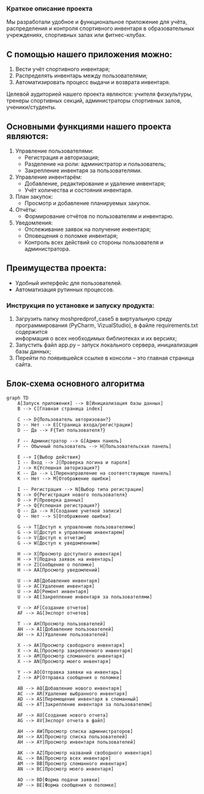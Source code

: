 ### Краткое описание проекта

Мы разработали удобное и функциональное приложение для учёта, распределения и контроля спортивного инвентаря в образовательных учреждениях, спортивных залах или фитнес-клубах.

## С помощью нашего приложения можно:
1) Вести учёт спортивного инвентаря;
2) Распределять инвентарь между пользователями;
3) Автоматизировать процесс выдачи и возврата инвентаря.

Целевой аудиторией нашего проекта являются: учителя физкультуры, тренеры спортивных секций, администраторы спортивных залов, ученики/студенты.

## Основными функциями нашего проекта являются:
1. Управление пользователями:
   - Регистрация и авторизация;
   - Разделение на роли: администратор и пользователь;
   - Закрепление инвентаря за пользователями.
2. Управление инвентарём:
   - Добавление, редактирование и удаление инвентаря;
   - Учёт количества и состояния инвентаря.
3. План закупок:
   - Просмотр и добавление планируемых закупок.
4. Отчёты:
   - Формирование отчётов по пользователям и инвентарю.
5. Уведомления:
   - Отслеживание заявок на получение инвентаря;
   - Оповещения о поломке инвентаря;
   - Контроль всех действий со стороны пользователя и администратора.

## Преимущества проекта:
- Удобный интерфейс для пользователей.
- Автоматизация рутинных процессов.



### Инструкция по установке и запуску продукта:
1.	Загрузить папку moshpredprof_case5 в виртуальную среду программирования (PyCharm, VizualStudio), в файле requirements.txt содержится  
информация о всех необходимых библиотеках и их версиях;
2.	Запустить файл app.py – запуск локального сервера, инициализация базы данных;
3.	Перейти по появившейся ссылке в консоли – это главная страница сайта.



## Блок-схема основного алгоритма

```mermaid
graph TD
    A[Запуск приложения] --> B[Инициализация базы данных]
    B --> C[Главная страница index]
    
    C --> D{Пользователь авторизован?}
    D -- Нет --> E[Страница входа/регистрации]
    D -- Да --> F{Тип пользователя?}
    
    F -- Администратор --> G[Админ панель]
    F -- Обычный пользователь --> H[Пользовательская панель]
    
    E --> I{Выбор действия}
    I -- Вход --> J[Проверка логина и пароля]
    J --> K{Успешная авторизация?}
    K -- Да --> L[Перенаправление на соответствующую панель]
    K -- Нет --> M[Отображение ошибки]
    
    I -- Регистрация --> N[Выбор типа регистрации]
    N --> O{Регистрация нового пользователя}
    O --> P[Проверка данных]
    P --> Q{Успешная регистрация?}
    Q -- Да --> R[Создание учетной записи]
    Q -- Нет --> S[Отображение ошибки]
    
    G --> T[Доступ к управлению пользователями]
    G --> U[Доступ к управлению инвентарем]
    G --> V[Доступ к отчетам]
    G --> W[Доступ к уведомлениям]
    
    H --> X[Просмотр доступного инвентаря]
    H --> Y[Подача заявок на инвентарь]
    H --> Z[Сообщение о поломке]
    H --> AA[Просмотр уведомлений]
    
    U --> AB[Добавление инвентаря]
    U --> AC[Удаление инвентаря]
    U --> AD[Ремонт инвентаря]
    U --> AE[Закрепление инвентаря за пользователями]
    
    V --> AF[Создание отчетов]
    AF --> AG[Экспорт отчетов]
    
    T --> AH[Просмотр пользователей]
    AH --> AI[Добавление пользователей]
    AH --> AJ[Удаление пользователей]
    
    X --> AK[Просмотр свободного инвентаря]
    X --> AL[Просмотр закрепленного инвентаря]
    X --> AM[Просмотр сломанного инвентаря]
    X --> AN[Просмотр моего инвентаря]
    
    Y --> AO[Отправка заявки на инвентарь]
    Z --> AP[Отправка сообщения о поломке]
    
    AB --> AQ[Добавление нового инвентаря]
    AC --> AR[Удаление выбранного инвентаря]
    AD --> AS[Перемещение инвентаря в сломанный]
    AE --> AT[Закрепление инвентаря за пользователем]
    
    AF --> AU[Создание нового отчета]
    AG --> AV[Экспорт отчета в файл]
    
    AH --> AW[Просмотр списка администраторов]
    AH --> AX[Просмотр списка пользователей]
    AH --> AY[Просмотр инвентаря пользователей]
    
    AK --> AZ[Просмотр названий свободного инвентаря]
    AL --> BA[Просмотр всех инвентаря]
    AM --> BB[Просмотр сломанного инвентаря]
    AN --> BC[Просмотр моего инвентаря]
    
    AO --> BD[Форма подачи заявки]
    AP --> BE[Форма сообщения о поломке]
